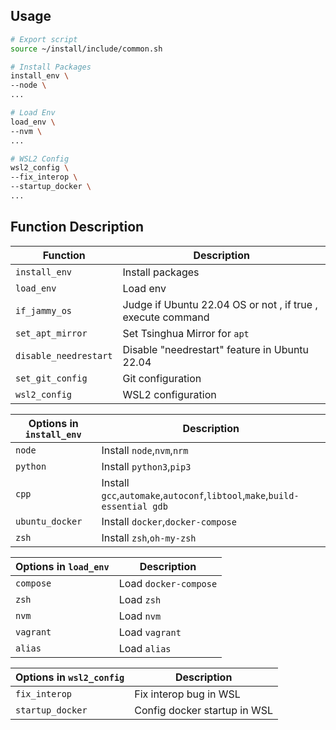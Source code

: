 ## Usage
```bash
# Export script
source ~/install/include/common.sh

# Install Packages
install_env \
--node \
...

# Load Env
load_env \
--nvm \
...

# WSL2 Config
wsl2_config \
--fix_interop \
--startup_docker \
...
```

## Function Description

| **Function**          | **Description**                                             |
| --------------------- | ----------------------------------------------------------- |
| `install_env`         | Install packages                                            |
| `load_env`            | Load env                                                    |
| `if_jammy_os`         | Judge if Ubuntu 22.04 OS or not , if true , execute command |
| `set_apt_mirror`      | Set Tsinghua Mirror for `apt`                               |
| `disable_needrestart` | Disable "needrestart" feature in Ubuntu 22.04               |
| `set_git_config`      | Git configuration                                           |
| `wsl2_config`         | WSL2 configuration                                          |

| **Options in `install_env`** | **Description**                                                            |
| ---------------------------- | -------------------------------------------------------------------------- |
| `node`                       | Install `node`,`nvm`,`nrm`                                                 |
| `python`                     | Install `python3`,`pip3`                                                   |
| `cpp`                        | Install `gcc`,`automake`,`autoconf`,`libtool`,`make`,`build-essential gdb` |
| `ubuntu_docker`              | Install `docker`,`docker-compose`                                          |
| `zsh`                        | Install `zsh`,`oh-my-zsh`                                                  |

| **Options in `load_env`** | **Description**       |
| ------------------------- | --------------------- |
| `compose`                 | Load `docker-compose` |
| `zsh`                     | Load `zsh`            |
| `nvm`                     | Load `nvm`            |
| `vagrant`                 | Load `vagrant`        |
| `alias`                   | Load `alias`          |

| **Options in `wsl2_config`** | **Description**              |
| ---------------------------- | ---------------------------- |
| `fix_interop`                | Fix interop bug in WSL       |
| `startup_docker`             | Config docker startup in WSL |